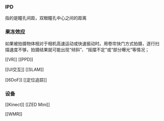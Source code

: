 ### IPD
指的是瞳孔间距，双眼瞳孔中心之间的距离
### 果冻效应
如果被拍摄物体相对于相机高速运动或快速振动时。用卷帘快门方式拍摄，逐行扫描速度不够，拍摄结果就可能出现“倾斜”、“摇摆不定”或“部分曝光”等情况；

[[VR]]
[[PPD]]

[[UI交互]]
[[SLAM]]

[[6DoF]]
[[定位追踪]]

### 设备
[[Kinect]]
[[ZED Mini]]



[[WMR]]
